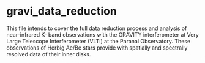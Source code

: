 # gravi_data_reduction
This file intends to cover the full data reduction process and analysis of near-infrared K- band observations with the GRAVITY interferometer at Very Large Telescope Interferometer (VLTI) at the Paranal Observatory.  These observations of Herbig Ae/Be stars provide with spatially and spectrally resolved data of their inner disks.
